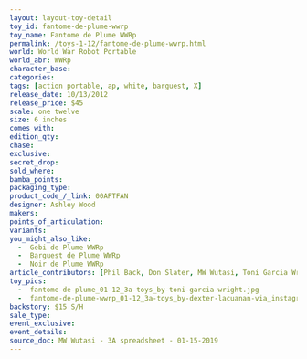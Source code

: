 ```yaml
---
layout: layout-toy-detail 
toy_id: fantome-de-plume-wwrp
toy_name: Fantome de Plume WWRp
permalink: /toys-1-12/fantome-de-plume-wwrp.html
world: World War Robot Portable
world_abr: WWRp
character_base: 
categories: 
tags: [action portable, ap, white, barguest, X] 
release_date: 10/13/2012
release_price: $45 
scale: one twelve
size: 6 inches
comes_with: 
edition_qty: 
chase: 
exclusive: 
secret_drop: 
sold_where: 
bamba_points: 
packaging_type: 
product_code_/_link: 00APTFAN
designer: Ashley Wood
makers: 
points_of_articulation: 
variants: 
you_might_also_like: 
  -  Gebi de Plume WWRp
  -  Barguest de Plume WWRp
  -  Noir de Plume WWRp
article_contributors: [Phil Back, Don Slater, MW Wutasi, Toni Garcia Wright, Dexter Lacuanan]
toy_pics: 
  -  fantome-de-plume_01-12_3a-toys_by-toni-garcia-wright.jpg
  -  fantome-de-plume-wwrp_01-12_3a-toys_by-dexter-lacuanan-via_instagram.jpg
backstory: $15 S/H
sale_type: 
event_exclusive: 
event_details: 
source_doc: MW Wutasi - 3A spreadsheet - 01-15-2019
---
```


